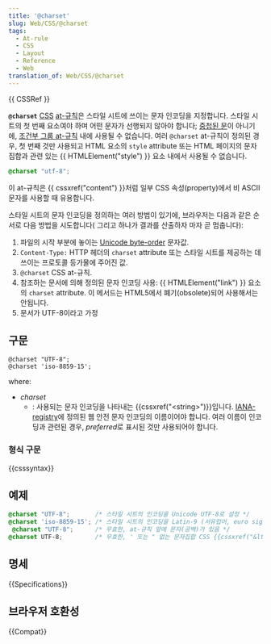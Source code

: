 ```yaml
---
title: '@charset'
slug: Web/CSS/@charset
tags:
  - At-rule
  - CSS
  - Layout
  - Reference
  - Web
translation_of: Web/CSS/@charset
---
```

{{ CSSRef }}

**`@charset`** [CSS](/ko/docs/Web/CSS) [at-규칙](/ko/docs/Web/CSS/At-rule)은 스타일 시트에 쓰이는 문자 인코딩을 지정합니다. 스타일 시트의 첫 번째 요소여야 하며 어떤 문자가 선행되지 않아야 합니다; [중첩된 문](/ko/docs/Web/CSS/Syntax#nested_statements)이 아니기에, [조건부 그룹 at-규칙](/ko/docs/Web/CSS/At-rule#Conditional_Group_Rules) 내에 사용될 수 없습니다. 여러 `@charset` at-규칙이 정의된 경우, 첫 번째 것만 사용되고 HTML 요소의 `style` attribute 또는 HTML 페이지의 문자 집합과 관련 있는 {{ HTMLElement("style") }} 요소 내에서 사용될 수 없습니다.

```css
@charset "utf-8";
```

이 at-규칙은 {{ cssxref("content") }}처럼 일부 CSS 속성(property)에서 비 ASCII 문자를 사용할 때 유용합니다.

스타일 시트의 문자 인코딩을 정의하는 여러 방법이 있기에, 브라우저는 다음과 같은 순서로 다음 방법을 시도합니다( 그리고 하나가 결과를 산출하자 마자 곧 멈춥니다):

1. 파일의 시작 부분에 놓이는 [Unicode byte-order](http://en.wikipedia.org/wiki/Byte_order_mark) 문자값.
2. `Content-Type:` HTTP 헤더의 `charset` attribute 또는 스타일 시트를 제공하는 데 쓰이는 프로토콜 등가물에 주어진 값.
3. `@charset` CSS at-규칙.
4. 참조하는 문서에 의해 정의된 문자 인코딩 사용: {{ HTMLElement("link") }} 요소의 `charset` attribute. 이 메서드는 HTML5에서 폐기(obsolete)되어 사용해서는 안됩니다.
5. 문서가 UTF-8이라고 가정

## 구문

```
@charset "UTF-8";
@charset 'iso-8859-15';
```

where:

- _charset_
  - : 사용되는 문자 인코딩을 나타내는 {{cssxref("&lt;string&gt;")}}입니다. [IANA-registry](http://www.iana.org/assignments/character-sets)에 정의된 웹 안전 문자 인코딩의 이름이어야 합니다. 여러 이름이 인코딩과 관련된 경우, *preferred*로 표시된 것만 사용되어야 합니다.

### 형식 구문

{{csssyntax}}

## 예제

```css
@charset "UTF-8";       /* 스타일 시트의 인코딩을 Unicode UTF-8로 설정 */
@charset 'iso-8859-15'; /* 스타일 시트의 인코딩을 Latin-9 (서유럽어, euro sign 있는) 로 설정 */
 @charset "UTF-8";      /* 무효한, at-규칙 앞에 문자(공백)가 있음 */
@charset UTF-8;         /* 무효한, ' 또는 " 없는 문자집합 CSS {{cssxref("&lt;string&gt;")}}이 아님 */
```

## 명세

{{Specifications}}

## 브라우저 호환성

{{Compat}}
